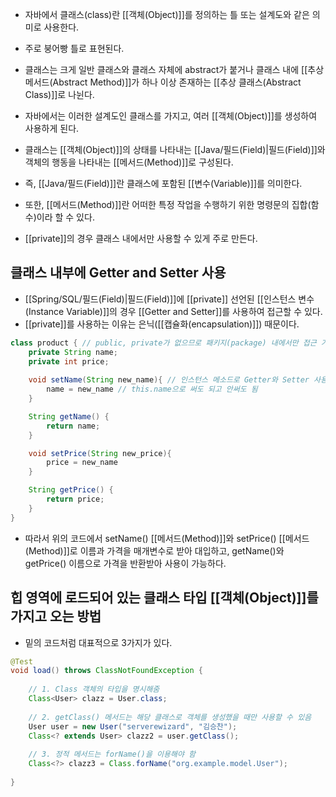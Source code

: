- 자바에서 클래스(class)란 [[객체(Object)]]를 정의하는 틀 또는 설계도와 같은 의미로 사용한다.
- 주로 붕어빵 틀로 표현된다.

- 클래스는 크게 일반 클래스와 클래스 자체에 abstract가 붙거나 클래스 내에 [[추상 메서드(Abstract Method)]]가 하나 이상 존재하는 [[추상 클래스(Abstract Class)]]로 나뉜다.

- 자바에서는 이러한 설계도인 클래스를 가지고, 여러 [[객체(Object)]]를 생성하여 사용하게 된다.

- 클래스는 [[객체(Object)]]의 상태를 나타내는 [[Java/필드(Field)|필드(Field)]]와 객체의 행동을 나타내는 [[메서드(Method)]]로 구성된다.
- 즉, [[Java/필드(Field)]]란 클래스에 포함된 [[변수(Variable)]]를 의미한다.

- 또한, [[메서드(Method)]]란 어떠한 특정 작업을 수행하기 위한 명령문의 집합(함수)이라 할 수 있다.

- [[private]]의 경우 클래스 내에서만 사용할 수 있게 주로 만든다.

## 클래스 내부에 Getter and Setter 사용

- [[Spring/SQL/필드(Field)|필드(Field)]]에 [[private]] 선언된 [[인스턴스 변수(Instance Variable)]]의 경우 [[Getter and Setter]]를 사용하여 접근할 수 있다.
- [[private]]를 사용하는 이유는 은닉([[캡슐화(encapsulation)]]) 때문이다.

```java
class product { // public, private가 없으므로 패키지(package) 내에서만 접근 가능
	private String name;
	private int price;
	
	void setName(String new_name){ // 인스턴스 메소드로 Getter와 Setter 사용
		name = new_name // this.name으로 써도 되고 안써도 됨
	}

	String getName() {
		return name;
	}

	void setPrice(String new_price){
		price = new_name
	}

	String getPrice() {
		return price;
	}
}
```

- 따라서 위의 코드에서 setName() [[메서드(Method)]]와 setPrice() [[메서드(Method)]]로 이름과 가격을 매개변수로 받아 대입하고, getName()와 getPrice() 이름으로 가격을 반환받아 사용이 가능하다. 

## 힙 영역에 로드되어 있는 클래스 타입 [[객체(Object)]]를 가지고 오는 방법  

- 밑의 코드처럼 대표적으로 3가지가 있다.

```java
@Test  
void load() throws ClassNotFoundException {  
    
    // 1. Class 객체의 타입을 명시해줌
    Class<User> clazz = User.class;  
	  
    // 2. getClass() 메서드는 해당 클래스로 객체를 생성했을 때만 사용할 수 있음
    User user = new User("serverewizard", "김승찬"); 
    Class<? extends User> clazz2 = user.getClass();  
	  
    // 3. 정적 메서드는 forName()을 이용해야 함
    Class<?> clazz3 = Class.forName("org.example.model.User");  
	  
}
```